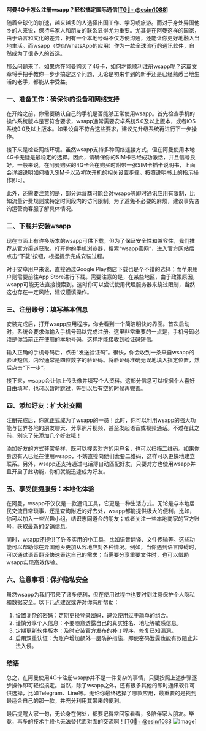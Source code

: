 **阿曼4G卡怎么注册wsapp？轻松搞定国际通信[[TG💪+ @esim1088](https://t.me/s/esim1088)]**

随着全球化的加速，越来越多的人选择出国工作、学习或旅游。而对于身处异国他乡的人来说，保持与家人和朋友的联系显得尤为重要。尤其是在阿曼这样的国家，由于语言和文化的差异，拥有一个本地号码不仅方便沟通，还能让你更好地融入当地生活。而wsapp（类似WhatsApp的应用）作为一款全球流行的通讯软件，自然成为了很多人的首选。

那么问题来了，如果你在阿曼购买了4G卡，如何才能顺利注册wsapp呢？这篇文章将手把手教你一步步搞定这个问题，无论是初来乍到的新手还是已经熟悉当地生活的老手，都能从中受益。

### 一、准备工作：确保你的设备和网络支持

在开始之前，你需要确认自己的手机是否能够正常使用wsapp。首先检查手机的操作系统版本是否符合要求，wsapp通常需要安卓系统5.0及以上版本，或者iOS系统9.0及以上版本。如果设备不符合这些要求，建议先升级系统再进行下一步操作。

接下来是检查网络环境。虽然wsapp支持多种网络连接方式，但在阿曼使用本地4G卡无疑是最稳定的选择。因此，请确保你的SIM卡已经成功激活，并且信号良好。一般来说，在阿曼购买的4G卡会在购买时附带一张SIM卡插卡说明书，上面会详细说明如何插入SIM卡以及初次开机的相关设置步骤。按照说明书上的指示操作即可。

此外，还需要注意的是，部分运营商可能会对wsapp等即时通讯应用有限制，比如流量计费规则或特定时间段内的访问限制。为了避免不必要的麻烦，建议事先咨询运营商客服了解具体情况。

### 二、下载并安装wsapp

现在市面上有许多版本的wsapp可供下载，但为了保证安全性和兼容性，我们推荐从官方渠道获取。打开你的手机浏览器，搜索“wsapp官网”，进入官方网站后点击“下载”按钮，根据提示完成安装过程。

对于安卓用户来说，直接通过Google Play商店下载也是个不错的选择；而苹果用户则需要前往App Store进行下载。需要注意的是，在某些地区，由于政策原因，wsapp可能无法直接搜索到。这时你可以尝试使用代理服务器来绕过限制，当然这也存在一定风险，建议谨慎操作。

### 三、注册账号：填写基本信息

安装完成后，打开wsapp应用程序，你会看到一个简洁明快的界面。首次启动时，系统会要求你输入手机号码以完成注册。这里非常重要的一点是，手机号码必须是你当前正在使用的本地号码，这样才能接收到验证码短信。

输入正确的手机号码后，点击“发送验证码”。很快，你会收到一条来自wsapp的验证短信，内容通常是四位数字的验证码。将验证码准确无误地填入指定位置，然后点击“下一步”。

接下来，wsapp会让你上传头像并填写个人资料。这部分信息可以根据个人喜好自由填写，也可以暂时跳过，等到以后有空的时候再完善。

### 四、添加好友：扩大社交圈

注册完成后，你就正式成为了wsapp的一员！此时，你可以利用wsapp的强大功能与世界各地的朋友聊天、分享照片视频，甚至发起语音或视频通话。不过在此之前，别忘了先添加几个好友哦！

添加好友的方式非常多样，既可以搜索对方的用户名，也可以扫描二维码。如果你身边有人已经在使用wsapp，不妨直接向他们索要二维码，这样可以更快地建立联系。另外，wsapp还支持通过电话簿自动匹配好友，只要对方也使用wsapp并且开启了此功能，你们就能迅速成为好友。

### 五、享受便捷服务：本地化体验

在阿曼，wsapp不仅仅是一款通讯工具，它更是一种生活方式。无论是与本地居民交流日常琐事，还是查询附近的好去处，wsapp都能提供极大的便利。比如，你可以加入一些兴趣小组，结识志同道合的朋友；或者关注一些本地商家的官方账号，获取最新的促销信息。

同时，wsapp还提供了许多实用的小工具，比如语音翻译、文件传输等。这些功能可以帮助你在异国他乡更加从容地应对各种情况。例如，当你遇到语言障碍时，可以通过语音翻译快速表达自己的需求；当需要分享重要文件时，也可以借助wsapp实现高效传输。

### 六、注意事项：保护隐私安全

虽然wsapp为我们带来了诸多便利，但在使用过程中也要时刻注意保护个人隐私和数据安全。以下几点建议或许对你有所帮助：

1. 设置复杂的密码：定期更换登录密码，避免使用过于简单的组合。
2. 谨慎分享个人信息：不要随意透露自己的真实姓名、地址等敏感信息。
3. 定期更新软件版本：及时安装官方发布的补丁程序，修复已知漏洞。
4. 启用双重认证：为账户增加额外一层防护措施，即使密码泄露也能有效阻止非法入侵。

### 结语

总之，在阿曼使用4G卡注册wsapp并不是一件复杂的事情，只要按照上述步骤逐步操作即可轻松搞定。当然，除了wsapp之外，还有很多其他的即时通讯软件可供选择，比如Telegram、Line等。无论你最终选择了哪款应用，最重要的是找到最适合自己的那一款，并充分利用其带来的便利。

最后提醒大家一句，无论身在何处，都要记得常回家看看，多陪伴家人朋友。毕竟，再多的技术手段也无法替代面对面的交流啊！[[TG💪+ @esim1088](https://t.me/s/esim1088) ![Image](https://i.postimg.cc/4NQfJmqS/Snipaste-2025-05-13-00-14-12.png)]